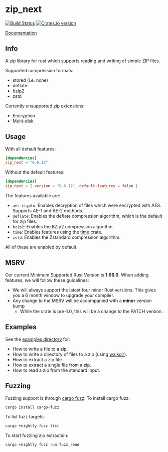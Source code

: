 zip_next
========

[![Build Status](https://github.com/Pr0methean/zip-next/actions/workflows/ci.yaml/badge.svg)](https://github.com/Pr0methean/zip-next/actions?query=branch%3Amaster+workflow%3ACI)
[![Crates.io version](https://img.shields.io/crates/v/zip_next.svg)](https://crates.io/crates/zip_next)

[Documentation](https://docs.rs/zip_next/0.6.6/zip_next/)

Info
----


A zip library for rust which supports reading and writing of simple ZIP files.

Supported compression formats:

* stored (i.e. none)
* deflate
* bzip2
* zstd

Currently unsupported zip extensions:

* Encryption
* Multi-disk

Usage
-----

With all default features:

```toml
[dependencies]
zip_next = "0.6.12"
```

Without the default features:

```toml
[dependencies]
zip_next = { version = "0.6.12", default-features = false }
```

The features available are:

* `aes-crypto`: Enables decryption of files which were encrypted with AES. Supports AE-1 and AE-2 methods.
* `deflate`: Enables the deflate compression algorithm, which is the default for zip files.
* `bzip2`: Enables the BZip2 compression algorithm.
* `time`: Enables features using the [time](https://github.com/rust-lang-deprecated/time) crate.
* `zstd`: Enables the Zstandard compression algorithm.

All of these are enabled by default.

MSRV
----

Our current Minimum Supported Rust Version is **1.66.0**. When adding features,
we will follow these guidelines:

- We will always support the latest four minor Rust versions. This gives you a 6
  month window to upgrade your compiler.
- Any change to the MSRV will be accompanied with a **minor** version bump
   - While the crate is pre-1.0, this will be a change to the PATCH version.

Examples
--------

See the [examples directory](examples) for:
   * How to write a file to a zip.
   * How to write a directory of files to a zip (using [walkdir](https://github.com/BurntSushi/walkdir)).
   * How to extract a zip file.
   * How to extract a single file from a zip.
   * How to read a zip from the standard input.

Fuzzing
-------

Fuzzing support is through [cargo fuzz](https://github.com/rust-fuzz/cargo-fuzz). To install cargo fuzz:

```bash
cargo install cargo-fuzz
```

To list fuzz targets:

```bash
cargo +nightly fuzz list
```

To start fuzzing zip extraction:

```bash
cargo +nightly fuzz run fuzz_read
```
